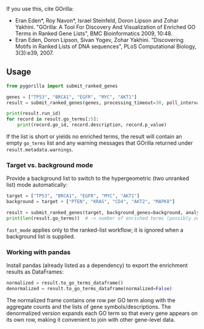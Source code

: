 If you use this, cite GOrilla:

- Eran Eden*, Roy Navon*, Israel Steinfeld, Doron Lipson and Zohar Yakhini. "GOrilla: A Tool For Discovery And Visualization of Enriched GO Terms in Ranked Gene Lists", BMC Bioinformatics 2009, 10:48.
- Eran Eden, Doron Lipson, Sivan Yogev, Zohar Yakhini. "Discovering Motifs in Ranked Lists of DNA sequences", PLoS Computational Biology, 3(3):e39, 2007. 

## Usage

```python
from pygorilla import submit_ranked_genes

genes = ["TP53", "BRCA1", "EGFR", "MYC", "AKT1"]
result = submit_ranked_genes(genes, processing_timeout=30, poll_interval=1.0)

print(result.run_id)
for record in result.go_terms[:5]:
    print(record.go_id, record.description, record.p_value)
```

If the list is short or yields no enriched terms, the result will contain an empty `go_terms`
list and any warning messages that GOrilla returned under `result.metadata.warnings`.

### Target vs. background mode

Provide a background list to switch to the hypergeometric (two unranked list) mode automatically:

```python
target = ["TP53", "BRCA1", "EGFR", "MYC", "AKT1"]
background = target + ["PTEN", "KRAS", "CD4", "AKT2", "MAPK8"]

result = submit_ranked_genes(target, background_genes=background, analysis_name="demo run")
print(len(result.go_terms))  # -> number of enriched terms (possibly zero)
```

`fast_mode` applies only to the ranked-list workflow; it is ignored when a background list
is supplied.

### Working with pandas

Install pandas (already listed as a dependency) to export the enrichment results as DataFrames:

```python
normalized = result.to_go_terms_dataframe()
denormalized = result.to_go_terms_dataframe(normalized=False)
```

The normalized frame contains one row per GO term along with the aggregate counts and the lists
of gene symbols/descriptions. The denormalized version expands each GO term so that every gene
appears on its own row, making it convenient to join with other gene-level data.
